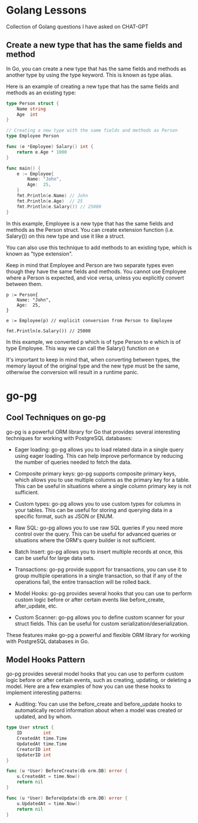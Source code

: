 # Golang Lessons

Collection of Golang questions I have asked on CHAT-GPT

## Create a new type that has the same fields and method

In Go, you can create a new type that has the same fields and methods as another type by using the type keyword. This is known as type alias.

Here is an example of creating a new type that has the same fields and methods as an existing type:

```go
type Person struct {
    Name string
    Age  int
}

// Creating a new type with the same fields and methods as Person
type Employee Person

func (e *Employee) Salary() int {
    return e.Age * 1000
}

func main() {
    e := Employee{
        Name: "John",
        Age:  25,
    }
    fmt.Println(e.Name) // John
    fmt.Println(e.Age)  // 25
    fmt.Println(e.Salary()) // 25000
}
```

In this example, Employee is a new type that has the same fields and methods as the Person struct. You can create extension function (i.e. Salary()) on this new type and use it like a struct.

You can also use this technique to add methods to an existing type, which is known as "type extension".

Keep in mind that Employee and Person are two separate types even though they have the same fields and methods. You cannot use Employee where a Person is expected, and vice versa, unless you explicitly convert between them.

```
p := Person{
    Name: "John",
    Age:  25,
}

e := Employee(p) // explicit conversion from Person to Employee

fmt.Println(e.Salary()) // 25000

```

In this example, we converted p which is of type Person to e which is of type Employee. This way we can call the Salary() function on e

It's important to keep in mind that, when converting between types, the memory layout of the original type and the new type must be the same, otherwise the conversion will result in a runtime panic.

# go-pg

## Cool Techniques on go-pg

go-pg is a powerful ORM library for Go that provides several interesting techniques for working with PostgreSQL databases:

- Eager loading: go-pg allows you to load related data in a single query using eager loading. This can help improve performance by reducing the number of queries needed to fetch the data.

- Composite primary keys: go-pg supports composite primary keys, which allows you to use multiple columns as the primary key for a table. This can be useful in situations where a single column primary key is not sufficient.

- Custom types: go-pg allows you to use custom types for columns in your tables. This can be useful for storing and querying data in a specific format, such as JSON or ENUM.

- Raw SQL: go-pg allows you to use raw SQL queries if you need more control over the query. This can be useful for advanced queries or situations where the ORM's query builder is not sufficient.

- Batch Insert: go-pg allows you to insert multiple records at once, this can be useful for large data sets.

- Transactions: go-pg provide support for transactions, you can use it to group multiple operations in a single transaction, so that if any of the operations fail, the entire transaction will be rolled back.

- Model Hooks: go-pg provides several hooks that you can use to perform custom logic before or after certain events like before_create, after_update, etc.

- Custom Scanner: go-pg allows you to define custom scanner for your struct fields. This can be useful for custom serialization/deserialization.

These features make go-pg a powerful and flexible ORM library for working with PostgreSQL databases in Go.

## Model Hooks Pattern

go-pg provides several model hooks that you can use to perform custom logic before or after certain events, such as creating, updating, or deleting a model. Here are a few examples of how you can use these hooks to implement interesting patterns:

- Auditing: You can use the before_create and before_update hooks to automatically record information about when a model was created or updated, and by whom.

```go
type User struct {
    ID        int
    CreatedAt time.Time
    UpdatedAt time.Time
    CreatorID int
    UpdaterID int
}

func (u *User) BeforeCreate(db orm.DB) error {
    u.CreatedAt = time.Now()
    return nil
}

func (u *User) BeforeUpdate(db orm.DB) error {
    u.UpdatedAt = time.Now()
    return nil
}
```
